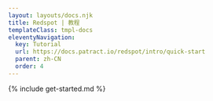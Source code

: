 ```yaml
---
layout: layouts/docs.njk
title: Redspot | 教程 
templateClass: tmpl-docs
eleventyNavigation:
  key: Tutorial
  url: https://docs.patract.io/redspot/intro/quick-start
  parent: zh-CN
  order: 4
---
```


{% include get-started.md %}